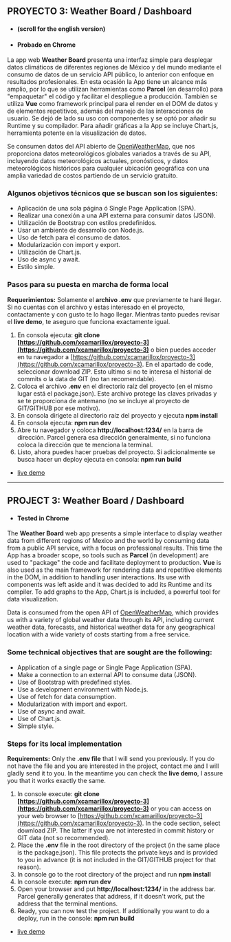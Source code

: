 ## PROYECTO 3: Weather Board / Dashboard
- #### (scroll for the english version)
- #### Probado en Chrome


La app web **Weather Board** presenta una interfaz simple para desplegar datos climáticos de diferentes regiones de México y del mundo mediante el consumo de datos de un servicio API público, lo anterior con enfoque en resultados profesionales. En esta ocasión la App tiene un alcance más amplio, por lo que se utilizan herramientas como **Parcel** (en desarrollo) para "empaquetar" el código y facilitar el despliegue a producción. También se utiliza **Vue** como framework principal para el render en el DOM de datos y de elementos repetitivos, además del manejo de las interacciones de usuario. Se dejó de lado su uso con componentes y se optó por añadir su Runtime y su compilador. Para añadir gráficas a la App se incluye Chart.js, herramienta potente en la visualización de datos. 

Se consumen datos del API abierto de [OpenWeatherMap](https://openweathermap.org/), que nos proporciona datos meteorológicos globales variados a través de su API, incluyendo datos meteorológicos actuales, pronósticos, y datos meteorológicos históricos para cualquier ubicación geográfica con una amplia variedad de costos partiendo de un servicio gratuito.


### Algunos objetivos técnicos que se buscan son los siguientes:

 - Aplicación de una sola página ó Single Page Application (SPA).
 - Realizar una conexión a una API externa para consumir datos (JSON).
 - Utilización de Bootstrap con estilos predefinidos.
 - Usar un ambiente de desarrollo con Node.js.
 - Uso de fetch para el consumo de datos.
 - Modularización con import y export.
 - Utilización de Chart.js.
 - Uso de async y await.
 - Estilo simple.

### Pasos para su puesta en marcha de forma local

 **Requerimientos:** Solamente el **archivo .env** que previamente te haré llegar. Si no cuentas con el archivo y estas interesado en el proyecto, contactamente y con gusto te lo hago llegar. Mientras tanto puedes revisar el **live demo**, te aseguro que funciona exactamente igual.
 1. En consola ejecuta: **git clone [https://github.com/xcamarillox/proyecto-3](https://github.com/xcamarillox/proyecto-3)** o bien puedes acceder en tu navegador a [https://github.com/xcamarillox/proyecto-3](https://github.com/xcamarillox/proyecto-3). En el apartado de code, seleccionar download ZIP. Esto ultimo si no te interesa el historial de commits o la data de GIT (no tan recomendable).
 2. Coloca el archivo **.env** en el directorio raíz del proyecto (en el mismo lugar está el package.json). Este archivo protege las claves privadas y se te proporciona de antemano (no se incluye al proyecto de GIT/GITHUB por ese motivo).
 3. En consola dirigete al directorio raíz del proyecto y ejecuta **npm install**
 4. En consola ejecuta: **npm run dev**
 5. Abre tu navegador y coloca **http://localhost:1234/** en la barra de dirección. Parcel genera esa dirección generalmente, si no funciona coloca la dirección que te menciona la terminal.
 6. Listo, ahora puedes hacer pruebas del proyecto. Si adicionalmente se busca hacer un deploy ejecuta en consola: **npm run build**

- [live demo](https://xcamarillox.github.io/proyecto-3/index.html)

_________________


## PROJECT 3: Weather Board / Dashboard
- #### Tested in Chrome


The **Weather Board** web app presents a simple interface to display weather data from different regions of Mexico and the world by consuming data from a public API service, with a focus on professional results. This time the App has a broader scope, so tools such as **Parcel** (in development) are used to "package" the code and facilitate deployment to production. **Vue** is also used as the main framework for rendering data and repetitive elements in the DOM, in addition to handling user interactions. Its use with components was left aside and it was decided to add its Runtime and its compiler. To add graphs to the App, Chart.js is included, a powerful tool for data visualization.

Data is consumed from the open API of [OpenWeatherMap](https://openweathermap.org/), which provides us with a variety of global weather data through its API, including current weather data, forecasts, and historical weather data for any geographical location with a wide variety of costs starting from a free service.


### Some technical objectives that are sought are the following:

 - Application of a single page or Single Page Application (SPA).
 - Make a connection to an external API to consume data (JSON).
 - Use of Bootstrap with predefined styles.
 - Use a development environment with Node.js.
 - Use of fetch for data consumption.
 - Modularization with import and export.
 - Use of async and await.
 - Use of Chart.js.
 - Simple style.

### Steps for its local implementation

 **Requirements:** Only the **.env file** that I will send you previously. If you do not have the file and you are interested in  the project, contact me and I will gladly send it to you. In the meantime you can check the **live demo**, I assure you that it works  exactly the same.
 1. In console execute: **git clone [https://github.com/xcamarillox/proyecto-3](https://github.com/xcamarillox/proyecto-3)** or you can access on your web browser to [https://github.com/xcamarillox/proyecto-3](https://github.com/xcamarillox/proyecto-3). In the code section, select download ZIP. The latter if you are not interested in commit history or GIT data (not so recommended).
 2. Place the **.env** file in the root directory of the project (in the same place is the package.json). This file protects the private keys and is provided to you in advance (it is not included in the GIT/GITHUB project for that reason).
 3. In console go to the root directory of the project and run **npm install**
 4. In console execute: **npm run dev**
 5. Open your browser and put **http://localhost:1234/** in the address bar. Parcel generally generates that address, if it doesn't work, put the address that the terminal mentions.
 6. Ready, you can now test the project. If additionally you want to do a deploy, run in the console: **npm run build**

- [live demo](https://xcamarillox.github.io/proyecto-3/index.html)